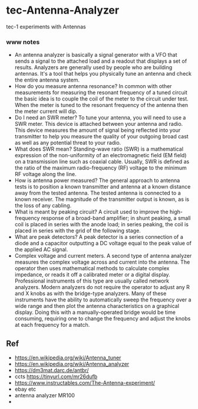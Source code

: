 # tec-Antenna-Analyzer
tec-1 experiments with Antennas

### www notes
- An antenna analyzer is basically a signal generator with a VFO that sends a signal to the attached load and a readout that displays a set of results. Analyzers are generally used by people who are building antennas. It's a tool that helps you physically tune an antenna and check the entire antenna system.
- How do you measure antenna resonance? In common with other measurements for measuring the resonant frequency of a tuned circuit the basic idea is to couple the coil of the meter to the circuit under test. When the meter is tuned to the resonant frequency of the antenna then the meter current will dip.
- Do I need an SWR meter? To tune your antenna, you will need to use a SWR meter. This device is attached between your antenna and radio. This device measures the amount of signal being reflected into your transmitter to help you measure the quality of your outgoing broad cast as well as any potential threat to your radio.
- What does SWR mean? Standing-wave ratio (SWR) is a mathematical expression of the non-uniformity of an electromagnetic field (EM field) on a transmission line such as coaxial cable. Usually, SWR is defined as the ratio of the maximum radio-frequency (RF) voltage to the minimum RF voltage along the line.
- How is antenna power measured? The general approach to antenna tests is to position a known transmitter and antenna at a known distance away from the tested antenna. The tested antenna is connected to a known receiver. The magnitude of the transmitter output is known, as is the loss of any cabling.
- What is meant by peaking circuit? A circuit used to improve the high-frequency response of a broad-band amplifier; in shunt peaking, a small coil is placed in series with the anode load; in series peaking, the coil is placed in series with the grid of the following stage.
- What are peak detectors? A peak detector is a series connection of a diode and a capacitor outputting a DC voltage equal to the peak value of the applied AC signal. 
- Complex voltage and current meters. A second type of antenna analyzer measures the complex voltage across and current into the antenna. The operator then uses mathematical methods to calculate complex impedance, or reads it off a calibrated meter or a digital display. Professional instruments of this type are usually called network analyzers. Modern analyzers do not require the operator to adjust any R and X knobs as with the bridge-type analyzers. Many of these instruments have the ability to automatically sweep the frequency over a wide range and then plot the antenna characteristics on a graphical display. Doing this with a manually-operated bridge would be time consuming, requiring one to change the frequency and adjust the knobs at each frequency for a match.

## Ref
- https://en.wikipedia.org/wiki/Antenna_tuner
- https://en.wikipedia.org/wiki/Antenna_analyzer
- https://dm3mat.darc.de/antbr/
- ccts https://tinyurl.com/mr26dufb
- https://www.instructables.com/The-Antenna-experiment/
- ebay etc
- antenna analyzer MR100
- 

